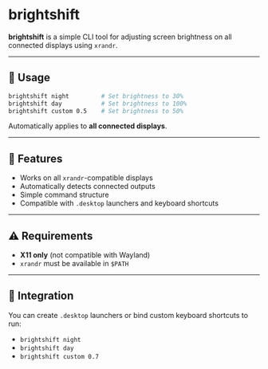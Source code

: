 # brightshift

**brightshift** is a simple CLI tool for adjusting screen brightness on all connected displays using `xrandr`.

---

## 🚀 Usage

```bash
brightshift night         # Set brightness to 30%
brightshift day           # Set brightness to 100%
brightshift custom 0.5    # Set brightness to 50%
```

Automatically applies to **all connected displays**.

---

## 🎯 Features

* Works on all `xrandr`-compatible displays
* Automatically detects connected outputs
* Simple command structure
* Compatible with `.desktop` launchers and keyboard shortcuts

---

## ⚠️ Requirements

* **X11 only** (not compatible with Wayland)
* `xrandr` must be available in `$PATH`

---

## 🧩 Integration

You can create `.desktop` launchers or bind custom keyboard shortcuts to run:

* `brightshift night`
* `brightshift day`
* `brightshift custom 0.7`
